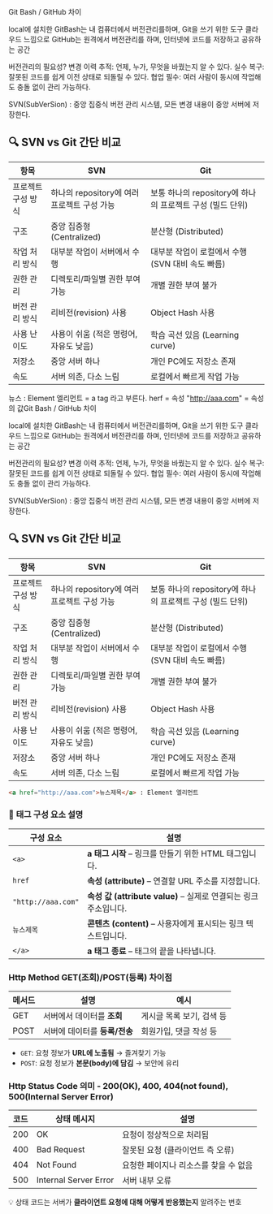 Git Bash / GitHub 차이

local에 설치한 GitBash는 내 컴퓨터에서 버전관리를하며, Git을 쓰기 위한 도구
클라우드 느낌으로 GitHub는 원격에서 버전관리를 하며, 인터넷에 코드를 저장하고 공유하는 공간 

버전관리의 필요성? 
변경 이력 추적: 언제, 누가, 무엇을 바꿨는지 알 수 있다.
실수 복구: 잘못된 코드를 쉽게 이전 상태로 되돌릴 수 있다.
협업 필수: 여러 사람이 동시에 작업해도 충돌 없이 관리 가능하다.

SVN(SubVerSion) : 중앙 집중식 버전 관리 시스템, 모든 변경 내용이 중앙 서버에 저장한다.

## 🔍 SVN vs Git 간단 비교

| 항목                              | SVN                                                       | Git                                                           |
|-----------------------------------|------------------------------------------------------------|----------------------------------------------------------------|
| 프로젝트 구성 방식                | 하나의 repository에 여러 프로젝트 구성 가능               | 보통 하나의 repository에 하나의 프로젝트 구성 (빌드 단위)      |
| 구조                              | 중앙 집중형 (Centralized)                                 | 분산형 (Distributed)                                           |
| 작업 처리 방식                    | 대부분 작업이 서버에서 수행                                | 대부분 작업이 로컬에서 수행 (SVN 대비 속도 빠름)              |
| 권한 관리                         | 디렉토리/파일별 권한 부여 가능                             | 개별 권한 부여 불가                                            |
| 버전 관리 방식                    | 리비전(revision) 사용                                     | Object Hash 사용                                               |
| 사용 난이도                       | 사용이 쉬움 (적은 명령어, 자유도 낮음)                    | 학습 곡선 있음 (Learning curve)                                |
| 저장소                            | 중앙 서버 하나                                             | 개인 PC에도 저장소 존재                                        |
| 속도                              | 서버 의존, 다소 느림                                       | 로컬에서 빠르게 작업 가능                                      |



<a herf="http://aaa.com">뉴스</a>  : Element 엘리먼트
</a> = a tag 라고 부른다.
herf = 속성
"http://aaa.com" = 속성의 값Git Bash / GitHub 차이

local에 설치한 GitBash는 내 컴퓨터에서 버전관리를하며, Git을 쓰기 위한 도구
클라우드 느낌으로 GitHub는 원격에서 버전관리를 하며, 인터넷에 코드를 저장하고 공유하는 공간 

버전관리의 필요성? 
변경 이력 추적: 언제, 누가, 무엇을 바꿨는지 알 수 있다.
실수 복구: 잘못된 코드를 쉽게 이전 상태로 되돌릴 수 있다.
협업 필수: 여러 사람이 동시에 작업해도 충돌 없이 관리 가능하다.

SVN(SubVerSion) : 중앙 집중식 버전 관리 시스템, 모든 변경 내용이 중앙 서버에 저장한다.

## 🔍 SVN vs Git 간단 비교

| 항목                              | SVN                                                       | Git                                                           |
|-----------------------------------|------------------------------------------------------------|----------------------------------------------------------------|
| 프로젝트 구성 방식                | 하나의 repository에 여러 프로젝트 구성 가능               | 보통 하나의 repository에 하나의 프로젝트 구성 (빌드 단위)      |
| 구조                              | 중앙 집중형 (Centralized)                                 | 분산형 (Distributed)                                           |
| 작업 처리 방식                    | 대부분 작업이 서버에서 수행                                | 대부분 작업이 로컬에서 수행 (SVN 대비 속도 빠름)              |
| 권한 관리                         | 디렉토리/파일별 권한 부여 가능                             | 개별 권한 부여 불가                                            |
| 버전 관리 방식                    | 리비전(revision) 사용                                     | Object Hash 사용                                               |
| 사용 난이도                       | 사용이 쉬움 (적은 명령어, 자유도 낮음)                    | 학습 곡선 있음 (Learning curve)                                |
| 저장소                            | 중앙 서버 하나                                             | 개인 PC에도 저장소 존재                                        |
| 속도                              | 서버 의존, 다소 느림                                       | 로컬에서 빠르게 작업 가능                                      |



```html
<a href="http://aaa.com">뉴스제목</a> : Element 엘리먼트
```
### 🔗 <a> 태그 구성 요소 설명
| 구성 요소         | 설명 |
|------------------|------|
| `<a>`            | **a 태그 시작** – 링크를 만들기 위한 HTML 태그입니다. |
| `href`           | **속성 (attribute)** – 연결할 URL 주소를 지정합니다. |
| `"http://aaa.com"` | **속성 값 (attribute value)** – 실제로 연결되는 링크 주소입니다. |
| `뉴스제목`           | **콘텐츠 (content)** – 사용자에게 표시되는 링크 텍스트입니다. |
| `</a>`           | **a 태그 종료** – 태그의 끝을 나타냅니다. |

### Http Method GET(조회)/POST(등록) 차이점
| 메서드 | 설명                         | 예시               |
|--------|------------------------------|--------------------|
| GET    | 서버에서 데이터를 **조회**      | 게시글 목록 보기, 검색 등 |
| POST   | 서버에 데이터를 **등록/전송** | 회원가입, 댓글 작성 등 |

- `GET`: 요청 정보가 **URL에 노출됨** → 즐겨찾기 가능
- `POST`: 요청 정보가 **본문(body)에 담김** → 보안에 유리

### Http Status Code 의미 - 200(OK), 400, 404(not found), 500(Internal Server Error)
 | 코드 | 상태 메시지               | 설명                                |
|------|---------------------------|-------------------------------------|
| 200  | OK                        | 요청이 정상적으로 처리됨              |
| 400  | Bad Request               | 잘못된 요청 (클라이언트 측 오류)     |
| 404  | Not Found                 | 요청한 페이지나 리소스를 찾을 수 없음 |
| 500  | Internal Server Error     | 서버 내부 오류                       |

💡 상태 코드는 서버가 **클라이언트 요청에 대해 어떻게 반응했는지** 알려주는 번호





 
